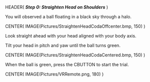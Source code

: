 HEADER( *__Step 0: Straighten Head on Shoulders__* )

You will observed a ball floating in a black sky through a halo.

CENTER( IMAGE(Pictures/StraightenHeadCodaOffcenter.bmp, 150)  )

Look straight ahead with your head aligned with your body axis.

Tilt your head in pitch and yaw until the ball turns green.

CENTER( IMAGE(Pictures/StraightenHeadCodaCentered.bmp, 150)  )

When the ball is green, press the CBUTTON to start the trial.

CENTER( IMAGE(Pictures/VRRemote.png, 180) )